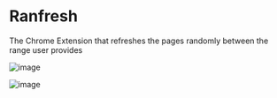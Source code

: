 # Ranfresh
The Chrome Extension that refreshes the pages randomly between the range user provides

![image](https://user-images.githubusercontent.com/67287458/159159891-672df665-7b64-43b5-819b-87b05e5f6a71.png)

![image](https://user-images.githubusercontent.com/67287458/159159932-6edc7f9b-8578-402c-b4b2-5d0c8518dc9c.png)

